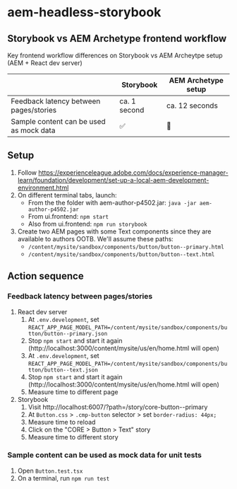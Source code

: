 # aem-headless-storybook

## Storybook vs AEM Archetype frontend workflow

Key frontend workflow differences on Storybook vs AEM Archeytpe setup (AEM + React dev server)

||Storybook|AEM Archetype setup|
|---------|--------------------------------------|---------------------------------------|
|Feedback latency between pages/stories|ca. 1 second|ca. 12 seconds|
|Sample content can be used as mock data|✅|🚫|

## Setup

1. Follow https://experienceleague.adobe.com/docs/experience-manager-learn/foundation/development/set-up-a-local-aem-development-environment.html
2. On different terminal tabs, launch:
   * From the the folder with aem-author-p4502.jar: `java -jar aem-author-p4502.jar`
   * From ui.frontend: `npm start`
   * Also from ui.frontend: `npm run storybook`
3. Create two AEM pages with some Text components since they are available to authors OOTB. We'll assume these paths:
   * `/content/mysite/sandbox/components/button/button--primary.html`
   * `/content/mysite/sandbox/components/button/button--text.html`

## Action sequence

### Feedback latency between pages/stories

1. React dev server
   1. At `.env.development`, set `REACT_APP_PAGE_MODEL_PATH=/content/mysite/sandbox/components/button/button--primary.json`
   1. Stop `npm start` and start it again (http://localhost:3000/content/mysite/us/en/home.html will open)
   1. At `.env.development`, set `REACT_APP_PAGE_MODEL_PATH=/content/mysite/sandbox/components/button/button--text.json`
   1. Stop `npm start` and start it again (http://localhost:3000/content/mysite/us/en/home.html will open)
   1. Measure time to different page
2. Storybook
   1. Visit http://localhost:6007/?path=/story/core-button--primary
   1. At `Button.css` > `.cmp-button` selector > set `border-radius: 44px;`
   1. Measure time to reload
   1. Click on the "CORE > Button > Text" story
   1. Measure time to different story

### Sample content can be used as mock data for unit tests

1. Open `Button.test.tsx`
2. On a terminal, run `npm run test`
